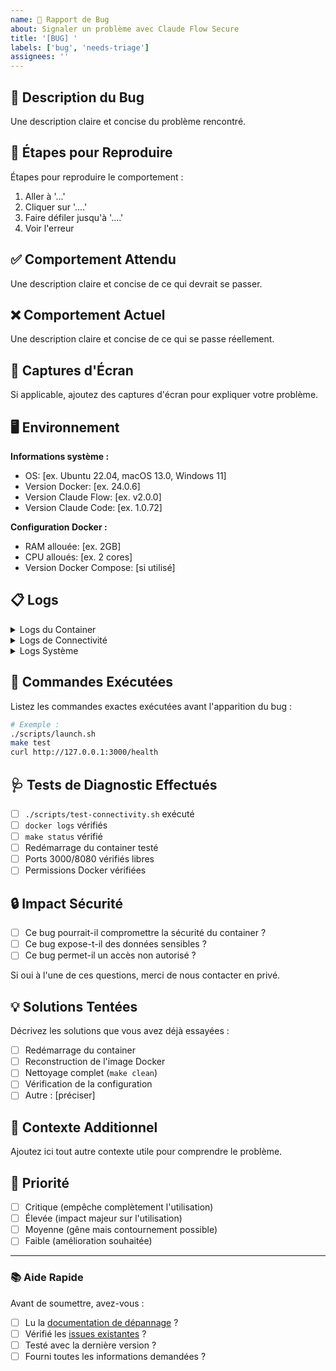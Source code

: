 ```yaml
---
name: 🐛 Rapport de Bug
about: Signaler un problème avec Claude Flow Secure
title: '[BUG] '
labels: ['bug', 'needs-triage']
assignees: ''
---
```


## 🐛 Description du Bug

Une description claire et concise du problème rencontré.

## 🔄 Étapes pour Reproduire

Étapes pour reproduire le comportement :
1. Aller à '...'
2. Cliquer sur '....'
3. Faire défiler jusqu'à '....'
4. Voir l'erreur

## ✅ Comportement Attendu

Une description claire et concise de ce qui devrait se passer.

## ❌ Comportement Actuel

Une description claire et concise de ce qui se passe réellement.

## 📸 Captures d'Écran

Si applicable, ajoutez des captures d'écran pour expliquer votre problème.

## 🖥️ Environnement

**Informations système :**
- OS: [ex. Ubuntu 22.04, macOS 13.0, Windows 11]
- Version Docker: [ex. 24.0.6]
- Version Claude Flow: [ex. v2.0.0]
- Version Claude Code: [ex. 1.0.72]

**Configuration Docker :**
- RAM allouée: [ex. 2GB]
- CPU alloués: [ex. 2 cores]
- Version Docker Compose: [si utilisé]

## 📋 Logs

<details>
<summary>Logs du Container</summary>

```
Coller ici la sortie de : docker logs claude-flow-[project-name]
```

</details>

<details>
<summary>Logs de Connectivité</summary>

```
Coller ici la sortie de : ./scripts/test-connectivity.sh --detailed
```

</details>

<details>
<summary>Logs Système</summary>

```
Coller ici toute information système pertinente
```

</details>

## 🔧 Commandes Exécutées

Listez les commandes exactes exécutées avant l'apparition du bug :

```bash
# Exemple :
./scripts/launch.sh
make test
curl http://127.0.0.1:3000/health
```

## 🩺 Tests de Diagnostic Effectués

- [ ] `./scripts/test-connectivity.sh` exécuté
- [ ] `docker logs` vérifiés
- [ ] `make status` vérifié
- [ ] Redémarrage du container testé
- [ ] Ports 3000/8080 vérifiés libres
- [ ] Permissions Docker vérifiées

## 🔒 Impact Sécurité

- [ ] Ce bug pourrait-il compromettre la sécurité du container ?
- [ ] Ce bug expose-t-il des données sensibles ?
- [ ] Ce bug permet-il un accès non autorisé ?

Si oui à l'une de ces questions, merci de nous contacter en privé.

## 💡 Solutions Tentées

Décrivez les solutions que vous avez déjà essayées :

- [ ] Redémarrage du container
- [ ] Reconstruction de l'image Docker
- [ ] Nettoyage complet (`make clean`)
- [ ] Vérification de la configuration
- [ ] Autre : [préciser]

## 📝 Contexte Additionnel

Ajoutez ici tout autre contexte utile pour comprendre le problème.

## 🎯 Priorité

- [ ] Critique (empêche complètement l'utilisation)
- [ ] Élevée (impact majeur sur l'utilisation)
- [ ] Moyenne (gêne mais contournement possible)
- [ ] Faible (amélioration souhaitée)

---

### 📚 Aide Rapide

Avant de soumettre, avez-vous :
- [ ] Lu la [documentation de dépannage](../docs/TROUBLESHOOTING.md) ?
- [ ] Vérifié les [issues existantes](../../issues) ?
- [ ] Testé avec la dernière version ?
- [ ] Fourni toutes les informations demandées ?